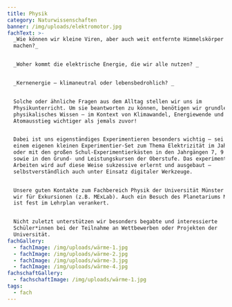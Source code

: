 ```yaml
---
title: Physik
category: Naturwissenschaften
banner: /img/uploads/elektromotor.jpg
fachText: >-
  _Wie können wir kleine Viren, aber auch weit entfernte Himmelskörper sichtbar
  machen?_


  _Woher kommt die elektrische Energie, die wir alle nutzen? _


  _Kernenergie – klimaneutral oder lebensbedrohlich? _


  Solche oder ähnliche Fragen aus dem Alltag stellen wir uns im
  Physikunterricht. Um sie beantworten zu können, benötigen wir grundlegendes
  physikalisches Wissen – im Kontext von Klimawandel, Energiewende und
  Atomausstieg wichtiger als jemals zuvor! 


  Dabei ist uns eigenständiges Experimentieren besonders wichtig – sei es mit
  einem eigenen kleinen Experimentier-Set zum Thema Elektrizität im Jahrgang 6
  oder mit den großen Schul-Experimentierkästen in den Jahrgängen 7, 9 und 10
  sowie in den Grund- und Leistungskursen der Oberstufe. Das experimentelle
  Arbeiten wird auf diese Weise sukzessive erlernt und ausgebaut –
  selbstverständlich auch unter Einsatz digitaler Werkzeuge. 


  Unsere guten Kontakte zum Fachbereich Physik der Universität Münster nutzen
  wir für Exkursionen (z.B. MExLab). Auch ein Besuch des Planetariums Münster
  ist fest im Lehrplan verankert. 


  Nicht zuletzt unterstützen wir besonders begabte und interessierte
  Schüler*innen bei der Teilnahme an Wettbewerben oder Projekten der
  Universität.
fachGallery:
  - fachImage: /img/uploads/wärme-1.jpg
  - fachImage: /img/uploads/wärme-2.jpg
  - fachImage: /img/uploads/wärme-3.jpg
  - fachImage: /img/uploads/wärme-4.jpg
fachschaftGallery:
  - fachschaftImage: /img/uploads/wärme-1.jpg
tags:
  - fach
---
```


